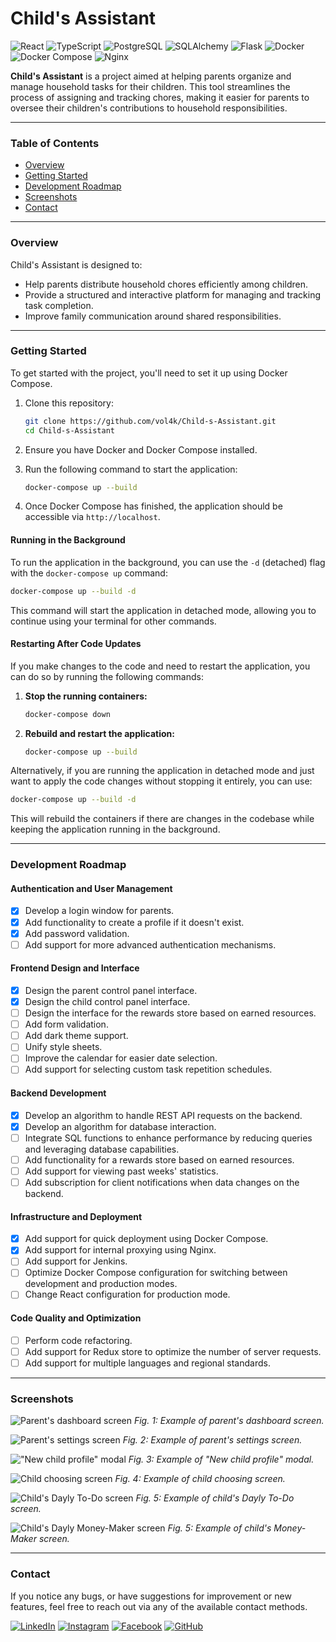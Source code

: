 # Child's Assistant

![React](https://img.shields.io/badge/React-61DAFB?style=flat&logo=react&logoColor=white)
![TypeScript](https://img.shields.io/badge/TypeScript-007ACC?style=flat&logo=typescript&logoColor=white)
![PostgreSQL](https://img.shields.io/badge/PostgreSQL-4169E1?style=flat&logo=postgresql&logoColor=white)
![SQLAlchemy](https://img.shields.io/badge/SQLAlchemy-5E1F6D?style=flat&logo=sqlalchemy&logoColor=white)
![Flask](https://img.shields.io/badge/Flask-000000?style=flat&logo=flask&logoColor=white)
![Docker](https://img.shields.io/badge/Docker-2496ED?style=flat&logo=docker&logoColor=white)
![Docker Compose](https://img.shields.io/badge/Docker%20Compose-2496ED?style=flat&logo=docker&logoColor=white)
![Nginx](https://img.shields.io/badge/Nginx-009639?style=flat&logo=nginx&logoColor=white)

**Child's Assistant** is a project aimed at helping parents organize and manage household tasks for their children. This tool streamlines the process of assigning and tracking chores, making it easier for parents to oversee their children's contributions to household responsibilities.

---

### Table of Contents

- [Overview](#overview)
- [Getting Started](#getting-started)
- [Development Roadmap](#development-roadmap)
- [Screenshots](#screenshots)
- [Contact](#contact)

---

### Overview

Child's Assistant is designed to:

- Help parents distribute household chores efficiently among children.
- Provide a structured and interactive platform for managing and tracking task completion.
- Improve family communication around shared responsibilities.

---

### Getting Started

To get started with the project, you'll need to set it up using Docker Compose.

1. Clone this repository:

   ```bash
   git clone https://github.com/vol4k/Child-s-Assistant.git
   cd Child-s-Assistant
   ```

2. Ensure you have Docker and Docker Compose installed.

3. Run the following command to start the application:

   ```bash
   docker-compose up --build
   ```

4. Once Docker Compose has finished, the application should be accessible via `http://localhost`.

#### Running in the Background

To run the application in the background, you can use the `-d` (detached) flag with the `docker-compose up` command:

```bash
docker-compose up --build -d
```

This command will start the application in detached mode, allowing you to continue using your terminal for other commands.

#### Restarting After Code Updates

If you make changes to the code and need to restart the application, you can do so by running the following commands:

1. **Stop the running containers:**

   ```bash
   docker-compose down
   ```

2. **Rebuild and restart the application:**
   ```bash
   docker-compose up --build
   ```

Alternatively, if you are running the application in detached mode and just want to apply the code changes without stopping it entirely, you can use:

```bash
docker-compose up --build -d
```

This will rebuild the containers if there are changes in the codebase while keeping the application running in the background.

---

### Development Roadmap

#### Authentication and User Management

- [x] Develop a login window for parents.
- [x] Add functionality to create a profile if it doesn't exist.
- [x] Add password validation.
- [ ] Add support for more advanced authentication mechanisms.

#### Frontend Design and Interface

- [x] Design the parent control panel interface.
- [x] Design the child control panel interface.
- [ ] Design the interface for the rewards store based on earned resources.
- [ ] Add form validation.
- [ ] Add dark theme support.
- [ ] Unify style sheets.
- [ ] Improve the calendar for easier date selection.
- [ ] Add support for selecting custom task repetition schedules.

#### Backend Development

- [x] Develop an algorithm to handle REST API requests on the backend.
- [x] Develop an algorithm for database interaction.
- [ ] Integrate SQL functions to enhance performance by reducing queries and leveraging database capabilities.
- [ ] Add functionality for a rewards store based on earned resources.
- [ ] Add support for viewing past weeks' statistics.
- [ ] Add subscription for client notifications when data changes on the backend.

#### Infrastructure and Deployment

- [x] Add support for quick deployment using Docker Compose.
- [x] Add support for internal proxying using Nginx.
- [ ] Add support for Jenkins.
- [ ] Optimize Docker Compose configuration for switching between development and production modes.
- [ ] Change React configuration for production mode.

#### Code Quality and Optimization

- [ ] Perform code refactoring.
- [ ] Add support for Redux store to optimize the number of server requests.
- [ ] Add support for multiple languages and regional standards.

---

### Screenshots

![Parent's dashboard screen](assets/Parent's%20dashboard%20screen.png)
_Fig. 1: Example of parent's dashboard screen._

![Parent's settings screen](assets/Parent's%20settings%20screen.png)
_Fig. 2: Example of parent's settings screen._

!["New child profile" modal](assets/New%20child%20screen.png)
_Fig. 3: Example of "New child profile" modal._

![Child choosing screen](assets/Child%20choosing%20screen.png)
_Fig. 4: Example of сhild choosing screen._

![Child's Dayly To-Do screen](assets/Child%20to-do%20screen.png)
_Fig. 5: Example of сhild's Dayly To-Do screen._

![Child's Dayly Money-Maker screen](assets/Child%20money-maker%20screen.png)
_Fig. 5: Example of сhild's Money-Maker screen._

---

### Contact

If you notice any bugs, or have suggestions for improvement or new features, feel free to reach out via any of the available contact methods.

[![LinkedIn](https://img.shields.io/badge/LinkedIn-0077B5?style=flat-square&logo=linkedin&logoColor=white)](https://www.linkedin.com/in/vol4k)
[![Instagram](https://img.shields.io/badge/Instagram-E4405F?style=flat-square&logo=instagram&logoColor=white)](https://www.instagram.com/vol4k_)
[![Facebook](https://img.shields.io/badge/Facebook-3b5998?style=flat-square&logo=facebook&logoColor=white)](https://www.facebook.com/vol4k)
[![GitHub](https://img.shields.io/badge/GitHub-181717?style=flat-square&logo=github&logoColor=white)](https://github.com/vol4k)
